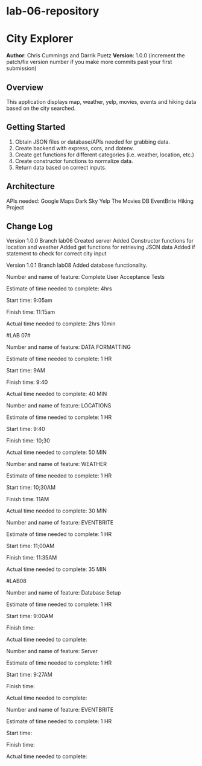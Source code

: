 # lab-06-repository

# City Explorer

**Author**: Chris Cummings and Darrik Puetz
**Version**: 1.0.0 (increment the patch/fix version number if you make more commits past your first submission)

## Overview
<!-- Provide a high level overview of what this application is and why you are building it, beyond the fact that it's an assignment for this class. (i.e. What's your problem domain?) -->
This application displays map, weather, yelp, movies, events and hiking data based on the city searched.

## Getting Started
<!-- What are the steps that a user must take in order to build this app on their own machine and get it running? -->
1) Obtain JSON files or database/APIs needed for grabbing data.
2) Create backend with express, cors, and dotenv.
3) Create get functions for different categories (i.e. weather, location, etc.)
4) Create constructor functions to normalize data.
5) Return data based on correct inputs.

## Architecture
<!-- Provide a detailed description of the application design. What technologies (languages, libraries, etc) you're using, and any other relevant design information. -->
APIs needed:
    Google Maps
    Dark Sky
    Yelp
    The Movies DB
    EventBrite
    Hiking Project

## Change Log
<!-- Use this area to document the iterative changes made to your application as each feature is successfully implemented. Use time stamps. Here's an examples:

01-01-2001 4:59pm - Application now has a fully-functional express server, with a GET route for the location resource.

## Credits and Collaborations
<!-- Give credit (and a link) to other people or resources that helped you build this application. -->
Version 1.0.0
    Branch lab06
        Created server
        Added Constructor functions for location and weather
        Added get functions for retrieving JSON data
        Added if statement to check for correct city input

Version 1.0.1
     Branch lab08
        Added database functionality.

Number and name of feature: Complete User Acceptance Tests

Estimate of time needed to complete: 4hrs

Start time: 9:05am

Finish time: 11:15am

Actual time needed to complete: 2hrs 10min


#LAB 07#

Number and name of feature: DATA FORMATTING

Estimate of time needed to complete: 1 HR

Start time: 9AM

Finish time: 9:40

Actual time needed to complete: 40 MIN

Number and name of feature: LOCATIONS

Estimate of time needed to complete: 1 HR

Start time: 9:40

Finish time: 10;30

Actual time needed to complete: 50 MIN

Number and name of feature: WEATHER

Estimate of time needed to complete: 1 HR

Start time: 10;30AM

Finish time: 11AM

Actual time needed to complete: 30 MIN

Number and name of feature: EVENTBRITE

Estimate of time needed to complete: 1 HR

Start time: 11;00AM

Finish time: 11:35AM

Actual time needed to complete: 35 MIN

#LAB08

Number and name of feature: Database Setup

Estimate of time needed to complete: 1 HR

Start time: 9:00AM

Finish time: 

Actual time needed to complete: 

Number and name of feature: Server

Estimate of time needed to complete: 1 HR

Start time: 9:27AM

Finish time: 

Actual time needed to complete: 

Number and name of feature: EVENTBRITE

Estimate of time needed to complete: 1 HR

Start time: 

Finish time: 

Actual time needed to complete: 
